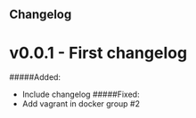 ## Changelog

# v0.0.1 - First changelog

#####Added:
- Include changelog
#####Fixed:
- Add vagrant in docker group #2
    